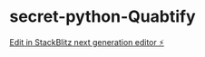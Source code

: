 # secret-python-Quabtify

[Edit in StackBlitz next generation editor ⚡️](https://stackblitz.com/~/github.com/ibzhizhe/secret-python-Quabtify)